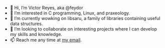 - 👋 Hi, I’m Victor Reyes, aka @feydor
- 👀 I’m interested in C programming, Linux, and praxeology.
- 🌱 I’m currently wowking on libsaru, a family of libraries containing useful data structures.
- 💞️ I’m looking to collaborate on interesting projects where I can develop my skills and knowledge.
- 📫 Reach me any time at [my email](mailto:vreyes85739@outlook.com).

<!---
feydor/feydor is a ✨ special ✨ repository because its `README.md` (this file) appears on your GitHub profile.
You can click the Preview link to take a look at your changes.
--->
